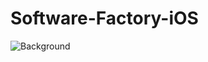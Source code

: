 # Software-Factory-iOS

![Background](https://raw.github.com/TheSoftwareFactory/pushpenguins-ios/master/image1.PNG)
